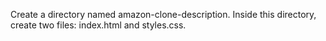 Create a directory named amazon-clone-description.
Inside this directory, create two files: index.html and styles.css.
